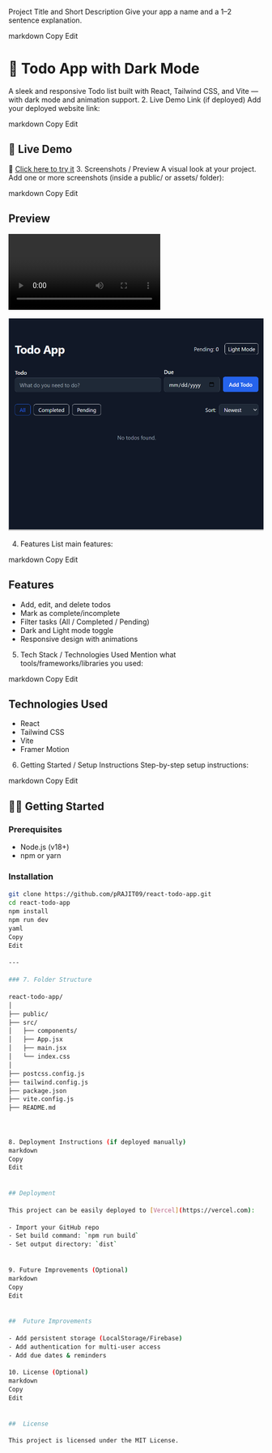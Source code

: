  Project Title and Short Description
Give your app a name and a 1–2 sentence explanation.

markdown
Copy
Edit
# 📝 Todo App with Dark Mode
A sleek and responsive Todo list built with React, Tailwind CSS, and Vite — with dark mode and animation support.
2. Live Demo Link (if deployed)
Add your deployed website link:

markdown
Copy
Edit
## 🚀 Live Demo
🔗 [Click here to try it](https://yourproject.vercel.app)
3. Screenshots / Preview
A visual look at your project. Add one or more screenshots (inside a public/ or assets/ folder):

markdown
Copy
Edit
##  Preview
![Todo App Recording](./public/screenshots/video.mp4)

![Todo App Screenshot](./public/screenshots/photo.png)


4. Features
List main features:

markdown
Copy
Edit

##  Features

-  Add, edit, and delete todos
-  Mark as complete/incomplete
-  Filter tasks (All / Completed / Pending)
-  Dark and Light mode toggle
-  Responsive design with animations


5. Tech Stack / Technologies Used
Mention what tools/frameworks/libraries you used:

markdown
Copy
Edit
##  Technologies Used

- React
- Tailwind CSS
- Vite
- Framer Motion


6. Getting Started / Setup Instructions
Step-by-step setup instructions:

markdown
Copy
Edit
## 🧑‍💻 Getting Started

### Prerequisites
- Node.js (v18+)
- npm or yarn

### Installation

```bash
git clone https://github.com/pRAJIT09/react-todo-app.git
cd react-todo-app
npm install
npm run dev
yaml
Copy
Edit

---

### 7. Folder Structure

react-todo-app/
│
├── public/
├── src/
│   ├── components/   
│   ├── App.jsx
│   ├── main.jsx
│   └── index.css
│
├── postcss.config.js
├── tailwind.config.js
├── package.json
├── vite.config.js
├── README.md             



8. Deployment Instructions (if deployed manually)
markdown
Copy
Edit


## Deployment

This project can be easily deployed to [Vercel](https://vercel.com):

- Import your GitHub repo
- Set build command: `npm run build`
- Set output directory: `dist`


9. Future Improvements (Optional)
markdown
Copy
Edit


##  Future Improvements

- Add persistent storage (LocalStorage/Firebase)
- Add authentication for multi-user access
- Add due dates & reminders

10. License (Optional)
markdown
Copy
Edit


##  License

This project is licensed under the MIT License.